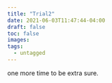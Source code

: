 ```yaml
---
title: "Trial2"
date: 2021-06-03T11:47:44-04:00
draft: false
toc: false
images:
tags:
  - untagged
---
```


one more time to be extra sure.
